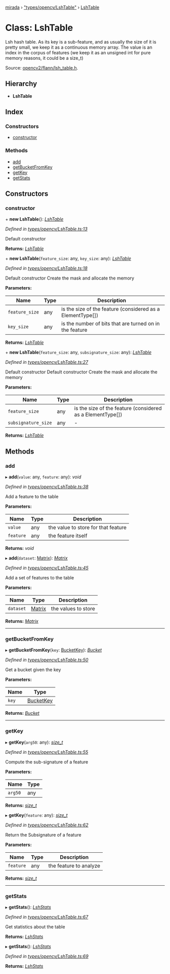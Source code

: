 [mirada](../README.md) › ["types/opencv/LshTable"](../modules/_types_opencv_lshtable_.md) › [LshTable](_types_opencv_lshtable_.lshtable.md)

# Class: LshTable


Lsh hash table. As its key is a sub-feature, and as usually the size of it is pretty small, we keep
it as a continuous memory array. The value is an index in the corpus of features (we keep it as an
unsigned int for pure memory reasons, it could be a size_t)

Source:
[opencv2/flann/lsh_table.h](https://github.com/opencv/opencv/tree/master/modules/core/include/opencv2/flann/lsh_table.h#L261).

## Hierarchy

* **LshTable**

## Index

### Constructors

* [constructor](_types_opencv_lshtable_.lshtable.md#constructor)

### Methods

* [add](_types_opencv_lshtable_.lshtable.md#add)
* [getBucketFromKey](_types_opencv_lshtable_.lshtable.md#getbucketfromkey)
* [getKey](_types_opencv_lshtable_.lshtable.md#getkey)
* [getStats](_types_opencv_lshtable_.lshtable.md#getstats)

## Constructors

###  constructor

\+ **new LshTable**(): *[LshTable](_types_opencv_lshtable_.lshtable.md)*

*Defined in [types/opencv/LshTable.ts:13](https://github.com/cancerberoSgx/mirada/blob/e7b5ae6/mirada/src/types/opencv/LshTable.ts#L13)*

  Default constructor

**Returns:** *[LshTable](_types_opencv_lshtable_.lshtable.md)*

\+ **new LshTable**(`feature_size`: any, `key_size`: any): *[LshTable](_types_opencv_lshtable_.lshtable.md)*

*Defined in [types/opencv/LshTable.ts:18](https://github.com/cancerberoSgx/mirada/blob/e7b5ae6/mirada/src/types/opencv/LshTable.ts#L18)*

  Default constructor Create the mask and allocate the memory

**Parameters:**

Name | Type | Description |
------ | ------ | ------ |
`feature_size` | any | is the size of the feature (considered as a ElementType[])  |
`key_size` | any | is the number of bits that are turned on in the feature  |

**Returns:** *[LshTable](_types_opencv_lshtable_.lshtable.md)*

\+ **new LshTable**(`feature_size`: any, `subsignature_size`: any): *[LshTable](_types_opencv_lshtable_.lshtable.md)*

*Defined in [types/opencv/LshTable.ts:27](https://github.com/cancerberoSgx/mirada/blob/e7b5ae6/mirada/src/types/opencv/LshTable.ts#L27)*

  Default constructor
  Default constructor Create the mask and allocate the memory

**Parameters:**

Name | Type | Description |
------ | ------ | ------ |
`feature_size` | any | is the size of the feature (considered as a ElementType[])  |
`subsignature_size` | any | - |

**Returns:** *[LshTable](_types_opencv_lshtable_.lshtable.md)*

## Methods

###  add

▸ **add**(`value`: any, `feature`: any): *void*

*Defined in [types/opencv/LshTable.ts:38](https://github.com/cancerberoSgx/mirada/blob/e7b5ae6/mirada/src/types/opencv/LshTable.ts#L38)*

  Add a feature to the table

**Parameters:**

Name | Type | Description |
------ | ------ | ------ |
`value` | any | the value to store for that feature  |
`feature` | any | the feature itself  |

**Returns:** *void*

▸ **add**(`dataset`: [Matrix](../modules/_types_opencv__hacks_.md#matrix)): *[Matrix](../modules/_types_opencv__hacks_.md#matrix)*

*Defined in [types/opencv/LshTable.ts:45](https://github.com/cancerberoSgx/mirada/blob/e7b5ae6/mirada/src/types/opencv/LshTable.ts#L45)*

  Add a set of features to the table

**Parameters:**

Name | Type | Description |
------ | ------ | ------ |
`dataset` | [Matrix](../modules/_types_opencv__hacks_.md#matrix) | the values to store  |

**Returns:** *[Matrix](../modules/_types_opencv__hacks_.md#matrix)*

___

###  getBucketFromKey

▸ **getBucketFromKey**(`key`: [BucketKey](../modules/_types_opencv__hacks_.md#bucketkey)): *[Bucket](../modules/_types_opencv__hacks_.md#bucket)*

*Defined in [types/opencv/LshTable.ts:50](https://github.com/cancerberoSgx/mirada/blob/e7b5ae6/mirada/src/types/opencv/LshTable.ts#L50)*

  Get a bucket given the key

**Parameters:**

Name | Type |
------ | ------ |
`key` | [BucketKey](../modules/_types_opencv__hacks_.md#bucketkey) |

**Returns:** *[Bucket](../modules/_types_opencv__hacks_.md#bucket)*

___

###  getKey

▸ **getKey**(`arg50`: any): *[size_t](../modules/_types_opencv__hacks_.md#size_t)*

*Defined in [types/opencv/LshTable.ts:55](https://github.com/cancerberoSgx/mirada/blob/e7b5ae6/mirada/src/types/opencv/LshTable.ts#L55)*

  Compute the sub-signature of a feature

**Parameters:**

Name | Type |
------ | ------ |
`arg50` | any |

**Returns:** *[size_t](../modules/_types_opencv__hacks_.md#size_t)*

▸ **getKey**(`feature`: any): *[size_t](../modules/_types_opencv__hacks_.md#size_t)*

*Defined in [types/opencv/LshTable.ts:62](https://github.com/cancerberoSgx/mirada/blob/e7b5ae6/mirada/src/types/opencv/LshTable.ts#L62)*

  Return the Subsignature of a feature

**Parameters:**

Name | Type | Description |
------ | ------ | ------ |
`feature` | any | the feature to analyze  |

**Returns:** *[size_t](../modules/_types_opencv__hacks_.md#size_t)*

___

###  getStats

▸ **getStats**(): *[LshStats](../modules/_types_opencv__hacks_.md#lshstats)*

*Defined in [types/opencv/LshTable.ts:67](https://github.com/cancerberoSgx/mirada/blob/e7b5ae6/mirada/src/types/opencv/LshTable.ts#L67)*

  Get statistics about the table

**Returns:** *[LshStats](../modules/_types_opencv__hacks_.md#lshstats)*

▸ **getStats**(): *[LshStats](../modules/_types_opencv__hacks_.md#lshstats)*

*Defined in [types/opencv/LshTable.ts:69](https://github.com/cancerberoSgx/mirada/blob/e7b5ae6/mirada/src/types/opencv/LshTable.ts#L69)*

**Returns:** *[LshStats](../modules/_types_opencv__hacks_.md#lshstats)*